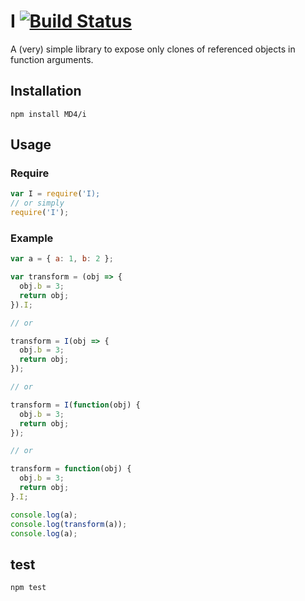 # I [![Build Status](https://travis-ci.org/MD4/I.svg?branch=master)](https://travis-ci.org/MD4/I)

A (very) simple library to expose only clones of referenced objects in function arguments.

## Installation

```npm install MD4/i```

## Usage

### Require

```javascript
var I = require('I);
// or simply
require('I');
```

### Example

```javascript
var a = { a: 1, b: 2 };

var transform = (obj => {
  obj.b = 3;
  return obj;
}).I;

// or

transform = I(obj => {
  obj.b = 3;
  return obj;
});

// or

transform = I(function(obj) {
  obj.b = 3;
  return obj;
});

// or

transform = function(obj) {
  obj.b = 3;
  return obj;
}.I;

console.log(a);
console.log(transform(a));
console.log(a);
```

## test
```npm test```
